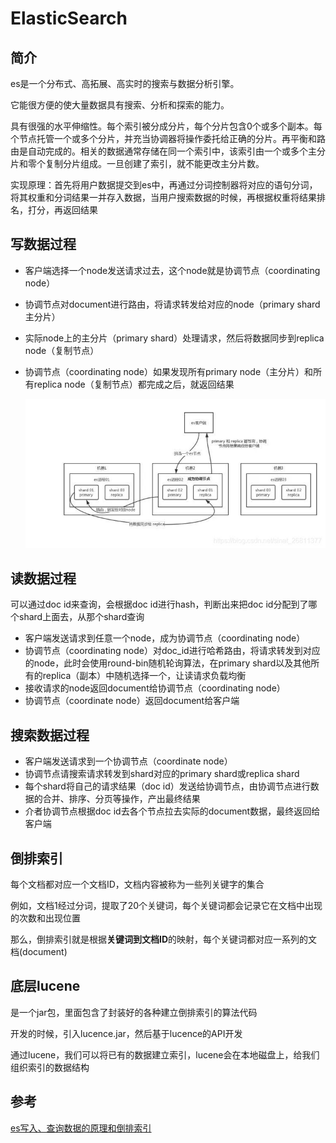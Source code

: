 # ElasticSearch

## 简介

es是一个分布式、高拓展、高实时的搜索与数据分析引擎。

它能很方便的使大量数据具有搜索、分析和探索的能力。

具有很强的水平伸缩性。每个索引被分成分片，每个分片包含0个或多个副本。每个节点托管一个或多个分片，并充当协调器将操作委托给正确的分片。再平衡和路由是自动完成的。相关的数据通常存储在同一个索引中，该索引由一个或多个主分片和零个复制分片组成。一旦创建了索引，就不能更改主分片数。

实现原理：首先将用户数据提交到es中，再通过分词控制器将对应的语句分词，将其权重和分词结果一并存入数据，当用户搜索数据的时候，再根据权重将结果排名，打分，再返回结果

## 写数据过程

- 客户端选择一个node发送请求过去，这个node就是协调节点（coordinating node）
- 协调节点对document进行路由，将请求转发给对应的node（primary shard 主分片）
- 实际node上的主分片（primary shard）处理请求，然后将数据同步到replica node（复制节点）
- 协调节点（coordinating node）如果发现所有primary node（主分片）和所有replica node（复制节点）都完成之后，就返回结果

  ![es写数据过程](es.assets/20191021165051269.jpeg)

## 读数据过程

可以通过doc id来查询，会根据doc id进行hash，判断出来把doc id分配到了哪个shard上面去，从那个shard查询

- 客户端发送请求到任意一个node，成为协调节点（coordinating node）
- 协调节点（coordinating node）对doc_id进行哈希路由，将请求转发到对应的node，此时会使用round-bin随机轮询算法，在primary shard以及其他所有的replica（副本）中随机选择一个，让读请求负载均衡
- 接收请求的node返回document给协调节点（coordinating node）
- 协调节点（coordinate node）返回document给客户端

## 搜索数据过程

- 客户端发送请求到一个协调节点（coordinate node）
- 协调节点请搜索请求转发到shard对应的primary shard或replica shard
- 每个shard将自己的请求结果（doc id）发送给协调节点，由协调节点进行数据的合并、排序、分页等操作，产出最终结果
- 介者协调节点根据doc id去各个节点拉去实际的document数据，最终返回给客户端

## 倒排索引

每个文档都对应一个文档ID，文档内容被称为一些列关键字的集合

例如，文档1经过分词，提取了20个关键词，每个关键词都会记录它在文档中出现的次数和出现位置

那么，倒排索引就是根据**关键词到文档ID**的映射，每个关键词都对应一系列的文档(document)

## 底层lucene

是一个jar包，里面包含了封装好的各种建立倒排索引的算法代码

开发的时候，引入lucence.jar，然后基于lucence的API开发

通过lucene，我们可以将已有的数据建立索引，lucene会在本地磁盘上，给我们组织索引的数据结构

## 参考

[es写入、查询数据的原理和倒排索引](https://xiaoshuwen.blog.csdn.net/article/details/102667279)


